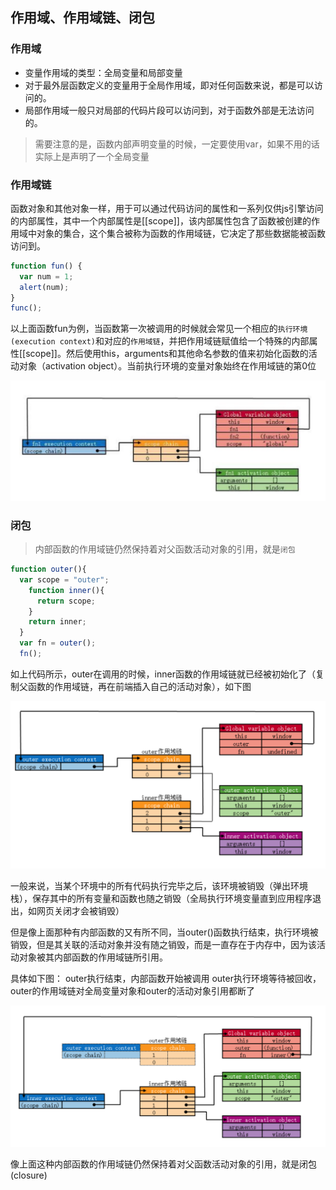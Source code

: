 ## 作用域、作用域链、闭包
### 作用域
- 变量作用域的类型：全局变量和局部变量
 - 对于最外层函数定义的变量用于全局作用域，即对任何函数来说，都是可以访问的。
 - 局部作用域一般只对局部的代码片段可以访问到，对于函数外部是无法访问的。
> 需要注意的是，函数内部声明变量的时候，一定要使用var，如果不用的话实际上是声明了一个全局变量

### 作用域链
函数对象和其他对象一样，用于可以通过代码访问的属性和一系列仅供js引擎访问的内部属性，其中一个内部属性是[[scope]]，该内部属性包含了函数被创建的作用域中对象的集合，这个集合被称为函数的作用域链，它决定了那些数据能被函数访问到。

``` javascript 
function fun() {
  var num = 1;
  alert(num);
}
func();
```

以上面函数fun为例，当函数第一次被调用的时候就会常见一个相应的``执行环境(execution context)``和对应的``作用域链``，并把作用域链赋值给一个特殊的内部属性[[scope]]。然后使用this，arguments和其他命名参数的值来初始化函数的活动对象（activation object）。当前执行环境的变量对象始终在作用域链的第0位

<img src="./1.jpeg" />

### 闭包
> 内部函数的作用域链仍然保持着对父函数活动对象的引用，就是``闭包``

``` javascript
function outer(){
  var scope = "outer";
    function inner(){
      return scope;
    }
    return inner;
  }
  var fn = outer();
  fn();
```

如上代码所示，outer在调用的时候，inner函数的作用域链就已经被初始化了（复制父函数的作用域链，再在前端插入自己的活动对象），如下图

<img src="./2.png">

一般来说，当某个环境中的所有代码执行完毕之后，该环境被销毁（弹出环境栈），保存其中的所有变量和函数也随之销毁（全局执行环境变量直到应用程序退出，如网页关闭才会被销毁）

但是像上面那种有内部函数的又有所不同，当outer()函数执行结束，执行环境被销毁，但是其关联的活动对象并没有随之销毁，而是一直存在于内存中，因为该活动对象被其内部函数的作用域链所引用。

具体如下图： 
outer执行结束，内部函数开始被调用 
outer执行环境等待被回收，outer的作用域链对全局变量对象和outer的活动对象引用都断了 

<img src="./3.png">

像上面这种内部函数的作用域链仍然保持着对父函数活动对象的引用，就是闭包(closure)


